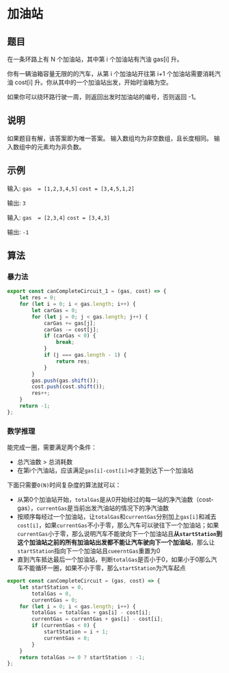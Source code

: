 # 加油站

## 题目

在一条环路上有 N 个加油站，其中第 i 个加油站有汽油 gas[i] 升。

你有一辆油箱容量无限的的汽车，从第 i 个加油站开往第 i+1 个加油站需要消耗汽油 cost[i] 升。你从其中的一个加油站出发，开始时油箱为空。

如果你可以绕环路行驶一周，则返回出发时加油站的编号，否则返回 -1。

## 说明

如果题目有解，该答案即为唯一答案。
输入数组均为非空数组，且长度相同。
输入数组中的元素均为非负数。

## 示例

输入: 
`gas  = [1,2,3,4,5]`
`cost = [3,4,5,1,2]`

输出: `3`

输入: 
`gas  = [2,3,4]`
`cost = [3,4,3]`

输出: `-1`

## 算法

### 暴力法

```js
export const canCompleteCircuit_1 = (gas, cost) => {
	let res = 0;
	for (let i = 0; i < gas.length; i++) {
		let carGas = 0;
		for (let j = 0; j < gas.length; j++) {
			carGas += gas[j];
			carGas -= cost[j];
			if (carGas < 0) {
				break;
			}
			if (j === gas.length - 1) {
				return res;
			}
		}
		gas.push(gas.shift());
		cost.push(cost.shift());
		res++;
	}
	return -1;
};
```

### 数学推理

能完成一圈，需要满足两个条件：

- 总汽油数 > 总消耗数
- 在第i个汽油站，应该满足`gas[i]-cost[i]>0`才能到达下一个加油站

下面只需要`O(N)`时间复杂度的算法就可以：

- 从第0个加油站开始，`totalGas`是从0开始经过的每一站的净汽油数（cost-gas），`currentGas`是当前出发汽油站的情况下的净汽油数
- 按顺序每经过一个加油站，让`totalGas`和`currentGas`分别加上`gas[i]`和减去`cost[i]`，如果`currentGas`不小于零，那么汽车可以驶往下一个加油站；如果`currentGas`小于零，那么说明汽车不能驶向下一个加油站且**从`startStation`到这个加油站之前的所有加油站出发都不能让汽车驶向下一个加油站**，那么让`startStation`指向下一个加油站且`cueerntGas`重置为0
- 直到汽车抵达最后一个加油站，判断`totalGas`是否小于0，如果小于0那么汽车不能循环一圈，如果不小于零，那么`startStation`为汽车起点

```js
export const canCompleteCircuit = (gas, cost) => {
	let startStation = 0,
		totalGas = 0,
		currentGas = 0;
	for (let i = 0; i < gas.length; i++) {
		totalGas = totalGas + gas[i] - cost[i];
		currentGas = currentGas + gas[i] - cost[i];
		if (currentGas < 0) {
			startStation = i + 1;
			currentGas = 0;
		}
	}
	return totalGas >= 0 ? startStation : -1;
};

```